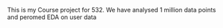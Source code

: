 This is my Course project for 532. We have analysed 1 million data points and peromed EDA on user data 
